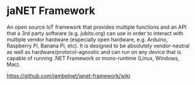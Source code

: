 # jaNET Framework
An open source IoT framework that provides multiple functions and an API that a 3rd party software (e.g. jubito.org) can use in order to interact with multiple vendor hardware (especially open hardware, e.g. Arduino, Raspberry Pi, Banana Pi, etc). It is designed to be absolutely vendor-neutral as well as hardware/protocol-agnostic and can run on any device that is capable of running .NET Framework or mono-runtime (Linux, Windows, Mac).

https://github.com/jambelnet/janet-framework/wiki
